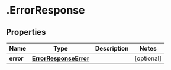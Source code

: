 # .ErrorResponse

## Properties

Name | Type | Description | Notes
------------ | ------------- | ------------- | -------------
**error** | [**ErrorResponseError**](ErrorResponseError.md) |  | [optional] 


